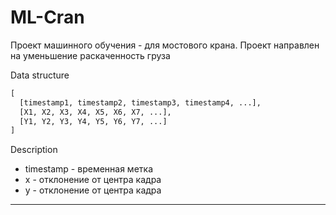 # ML-Cran

Проект машинного обучения - для мостового крана.
Проект направлен на уменьшение раскаченность груза



Data structure
```py
[
  [timestamp1, timestamp2, timestamp3, timestamp4, ...],
  [X1, X2, X3, X4, X5, X6, X7, ...],
  [Y1, Y2, Y3, Y4, Y5, Y6, Y7, ...]
]
```
Description
- timestamp - временная метка
- x - отклонение от центра кадра
- y - отклонение от центра кадра
---
